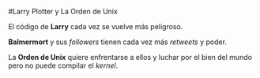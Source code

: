 #Larry Plotter y La Orden de Unix

El código de **Larry** cada vez se vuelve más peligroso.

**Balmermort** y sus *followers* tienen cada vez más *retweets* y poder.

La **Orden de Unix** quiere enfrentarse a ellos y luchar por el bien del mundo pero no puede compilar el *kernel*.
